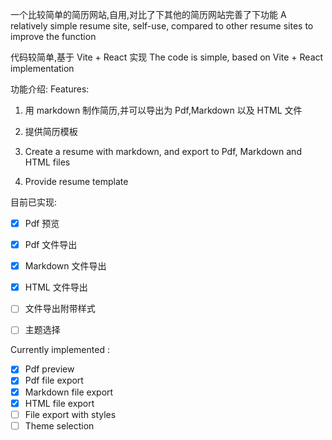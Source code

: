 一个比较简单的简历网站,自用,对比了下其他的简历网站完善了下功能
A relatively simple resume site, self-use, compared to other resume sites to improve the function

代码较简单,基于 Vite + React 实现
The code is simple, based on Vite + React implementation

功能介绍:
Features:

1. 用 markdown 制作简历,并可以导出为 Pdf,Markdown 以及 HTML 文件
2. 提供简历模板

1. Create a resume with markdown, and export to Pdf, Markdown and HTML files
2. Provide resume template


目前已实现:

- [x] Pdf 预览
- [x] Pdf 文件导出
- [x] Markdown 文件导出
- [x] HTML 文件导出
- [ ] 文件导出附带样式
- [ ] 主题选择


Currently implemented :

- [x] Pdf preview
- [x] Pdf file export
- [x] Markdown file export
- [x] HTML file export
- [ ] File export with styles
- [ ] Theme selection
